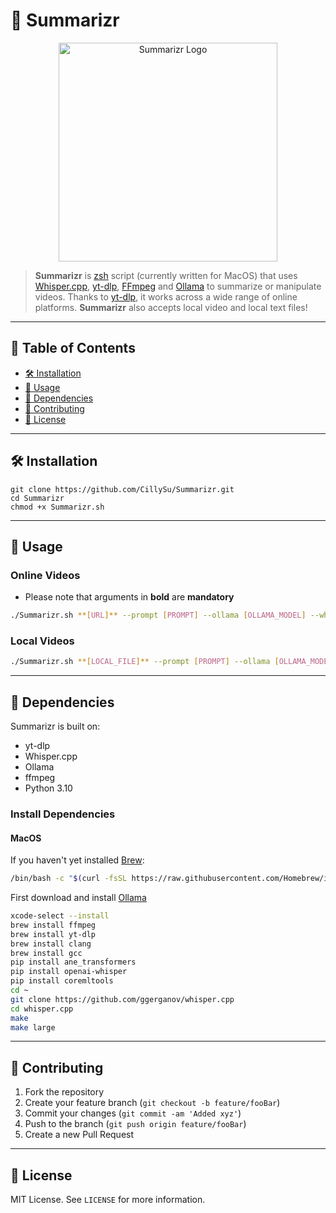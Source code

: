 # 🎥 Summarizr

<div align="center">
  <img src="https://i.imgur.com/lQZlmVY.png" alt="Summarizr Logo" width="350"/>
</div>

> **Summarizr** is [zsh](https://www.zsh.org/) script (currently written for MacOS) that uses [Whisper.cpp](https://github.com/ggerganov/whisper.cpp), [yt-dlp](https://github.com/yt-dlp/yt-dlp), [FFmpeg](http://FFmpeg.org) and [Ollama](https://ollama.ai) to summarize or manipulate videos. Thanks to [yt-dlp](https://github.com/yt-dlp/yt-dlp), it works across a wide range of online platforms. **Summarizr** also accepts local video and local text files!

---

## 📝 Table of Contents
- [🛠 Installation](#-installation)
- [🚀 Usage](#-usage)
- [🔧 Dependencies](#-dependencies)
- [🤝 Contributing](#-contributing)
- [📜 License](#-license)

---

## 🛠 Installation

```
git clone https://github.com/CillySu/Summarizr.git
cd Summarizr
chmod +x Summarizr.sh
```

---

## 🚀 Usage

### Online Videos
* Please note that arguments in **bold** are **mandatory**
```bash
./Summarizr.sh **[URL]** --prompt [PROMPT] --ollama [OLLAMA_MODEL] --whisper [WHISPER_MODEL]
```

### Local Videos
```bash
./Summarizr.sh **[LOCAL_FILE]** --prompt [PROMPT] --ollama [OLLAMA_MODEL] --whisper [WHISPER_MODEL]
```

---

## 🔧 Dependencies
Summarizr is built on:
- yt-dlp
- Whisper.cpp
- Ollama
- ffmpeg
- Python 3.10

### Install Dependencies

#### MacOS
If you haven't yet installed [Brew](https://brew.sh):
```bash
/bin/bash -c "$(curl -fsSL https://raw.githubusercontent.com/Homebrew/install/HEAD/install.sh)"
```

First download and install [Ollama](https://ollama.ai/)
```bash
xcode-select --install
brew install ffmpeg
brew install yt-dlp
brew install clang
brew install gcc
pip install ane_transformers
pip install openai-whisper
pip install coremltools
cd ~
git clone https://github.com/ggerganov/whisper.cpp
cd whisper.cpp
make
make large
```



---

## 🤝 Contributing

1. Fork the repository
2. Create your feature branch (`git checkout -b feature/fooBar`)
3. Commit your changes (`git commit -am 'Added xyz'`)
4. Push to the branch (`git push origin feature/fooBar`)
5. Create a new Pull Request

---

## 📜 License

MIT License. See `LICENSE` for more information.
